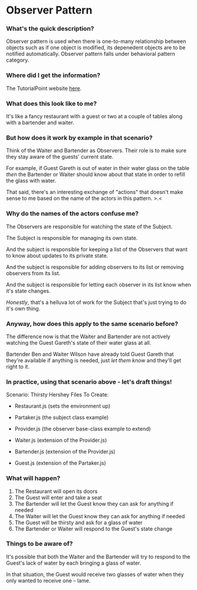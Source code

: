 # Observer Pattern

### What's the quick description?
Observer pattern is used when there is one-to-many relationship between objects such as if one object is modified, its depenedent objects are to be notified automatically. Observer pattern falls under behavioral pattern category.

### Where did I get the information?
The TutorialPoint website [here](https://www.tutorialspoint.com/design_pattern/observer_pattern.htm).

### What does this look like to me?
It's like a fancy restaurant with a guest or two at a couple of tables along with a bartender and waiter.

### But how does it work by example in that scenario?
Think of the Waiter and Bartender as Observers. Their role is to make sure they stay aware of the guests' current state.

For example, if Guest Gareth is out of water in their water glass on the table *then* the Bartender or Waiter should know about that state in order to refill the glass with water.

That said, there's an interesting exchange of "actions" that doesn't make sense to me based on the name of the actors in this pattern. >.<

### Why do the names of the actors confuse me?
The Observers are responsible for watching the state of the Subject.

The Subject is responsible for managing its own state.

And the subject is responsible for keeping a list of the Observers that want to know about updates to its private state.

And the subject is responsible for adding observers to its list or removing observers from its list.

And the subject is responsible for letting each observer in its list know when it's state changes.

*Honestly*, that's a helluva lot of work for the Subject that's just trying to do it's own thing.

### Anyway, how does this apply to the same scenario before?
The difference now is that the Waiter and Bartender are not actively watching the Guest Gareth's state of their water glass at all.

Bartender Ben and Waiter Wilson have already told Guest Gareth that they're available if anything is needed, just *let them know* and they'll get right to it.


### In practice, using that scenario above - let's draft things!

Scenario: Thirsty Hershey
Files To Create:
- Restaurant.js (sets the environment up)

- Partaker.js (the subject class example)
- Provider.js (the observer base-class example to extend)

- Waiter.js (extension of the Provider.js)
- Bartender.js (extension of the Provider.js)
- Guest.js (extension of the Partaker.js)


### What will happen?
1. The Restaurant will open its doors
2. The Guest will enter and take a seat
3. The Bartender will let the Guest know they can ask for anything if needed
4. The Waiter will let the Guest know they can ask for anything if needed
5. The Guest will be thirsty and ask for a glass of water
6. The Bartender or Waiter will respond to the Guest's state change

### Things to be aware of?
It's possible that both the Waiter and the Bartender will try to respond to the Guest's lack of water by each bringing a glass of water.

In that situation, the Guest would receive two glasses of water when they only wanted to receive one – lame.


